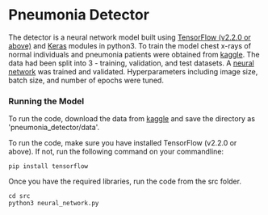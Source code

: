 <h1>Pneumonia Detector</h1>

The detector is a neural network model built using <a href="https://www.tensorflow.org/">TensorFlow (v2.2.0 or above)</a> and <a href="https://keras.io/">Keras</a> modules in python3. 
To train the model chest x-rays of normal individuals and pneumonia patients were obtained from <a href="https://www.kaggle.com/paultimothymooney/chest-xray-pneumonia">kaggle</a>. The data had been split into 3 - training, validation, and test datasets. A <a href="https://www.tensorflow.org/api_docs/python/tf/keras/Sequential">neural network</a> was trained and validated. Hyperparameters including image size, batch size, and number of epochs were tuned. 

<h3>Running the Model</h3>

To run the code, download the data from <a href="https://www.kaggle.com/paultimothymooney/chest-xray-pneumonia">kaggle</a> and save the directory as 'pneumonia_detector/data'.

To run the code, make sure you have installed TensorFlow (v2.2.0 or above). If not, run the following command on your commandline:

```
pip install tensorflow
```

Once you have the required libraries, run the code from the src folder.

```
cd src
python3 neural_network.py
```
